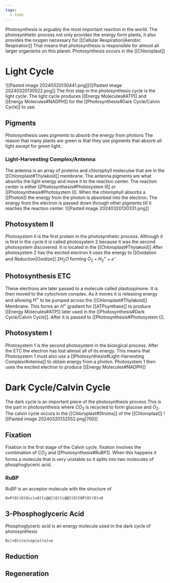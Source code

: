 ```yaml
---
tags:
  - todo
---
```

Photosynthesis is arguably the most important reaction in the world. The photosynthetic process not only provides the energy form plants, it also provides the oxygen necessary for [[Cellular Respiration|Aerobic Respiration]] 
That means that photosynthesis is responsible for almost all larger organisms on this planet. 
Photosynthesis occurs in the [[Chloroplast]]
# Light Cycle
![[Pasted image 20240320130441.png]]![[Pasted image 20240320130522.png]]
The first step in the photosynthesis cycle is the light cycle. The light cycle produces [[Energy Molecules#ATP]] and [[Energy Molecules#NADPH]]  for the [[Photosynthesis#Dark Cycle/Calvin Cycle]] to use.
## Pigments
Photosynthesis uses pigments to absorb the energy from photons
The reason that many plants are green is that they use pigments that absorb all light except for green light. 
### Light-Harvesting Complex/Antenna
The antenna is an array of proteins and chlorophyll moleculse that are in the [[Chloroplast#Thylakoid]] membrane.
The antenna pigments are what absorbs the light energy and move it to the reaction center. The reaction center is either [[Photosynthesis#Photosystem II]] or [[Photosynthesis#Photosystem I]].
When the chlorophyll absorbs a [[Photon]] the energy from the photon is absorbed into the electron. 
The energy from the electron is passed down through other pigments till it reaches the reaction center.
![[Pasted image 20240320130331.png]]
## Photosystem II
Photosystem II is the first protein in the photosynthetic process. 
Although it is first in the cycle it is called photosystem 2 because it was the second photosystem discovered. 
It is located in the [[Chloroplast#Thylakoid]]
After photosystem 2 has the excited electron it uses the energy to [[Oxidation and Reduction|Oxidize]] $2H_{2}O$ forming $O_{2}+H_{2}^{+}+e^-$ 
## Photosynthesis ETC
These electrons are later passed to a molecule called plastoquinone. It is then moved to the cytochrom complex. As it moves it is releasing energy and allowing $H^+$ to be pumped across the [[Chloroplast#Thylakoid]] Membrane. This forms an $H^+$  gradient for [[ATPsynthase]] to produce [[Energy Molecules#ATP]] later used in the [[Photosynthesis#Dark Cycle/Calvin Cycle]]. After it is passed to [[Photosynthesis#Photosystem I]].

## Photosystem I
Photosystem 1 is the second photosystem in the biological process. After the ETC the electron has lost almost all of its energy. This means that Photosystem 1 must also use a [[Photosynthesis#Light-Harvesting Complex/Antenna]] to obtain energy from a photon. Photosystem 1 then uses the excited electron to produce [[Energy Molecules#NADPH]]

# Dark Cycle/Calvin Cycle
The dark cycle is an important piece of the photosynthesis process
This is the part in photosynthesis where $CO_{2}$ is recycled to form glucose and $O_2$. 
The calvin cycle occurs in the [[Chloroplast#Stroma]] of the [[Chloroplast]]
![[Pasted image 20240320132552.png|700]]

## Fixation
Fixation is the first stage of the Calvin cycle.
fixation involves the combination of $CO_2$ and [[Photosynthesis#RuBP]]. When this happens it forms a molecule that is very unstable so it splits into two molecules of phosphoglyceric acid.  
### RuBP
RuBP is an acceptor molecule with the structure of
```smiles
O=P(O)(O)Occ(=O)[c@@](O)[c@@](O)COP(O)(O)=O
```
## 3-Phosphoglyceric Acid
Phosphoglyceric acid is an energy molecule used in the dark cycle of photosynthesis
```smiles
Oc(=O)c(o)cop(o)(o)=o
```
## Reduction



## Regeneration
